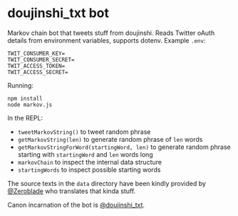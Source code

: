 # doujinshi_txt bot

Markov chain bot that tweets stuff from doujinshi. Reads Twitter oAuth details from environment variables, supports dotenv. Example `.env`:

    TWIT_CONSUMER_KEY=
    TWIT_CONSUMER_SECRET=
    TWIT_ACCESS_TOKEN=
    TWIT_ACCESS_SECRET=

Running:

    npm install
    node markov.js

In the REPL:

* `tweetMarkovString()` to tweet random phrase
* `getMarkovString(len)` to generate random phrase of `len` words
* `getMarkovStringForWord(startingWord, len)` to generate random phrase starting with `startingWord` and `len` words long
* `markovChain` to inspect the internal data structure
* `startingWords` to inspect possible starting words

The source texts in the `data` directory have been kindly provided by [@Zeroblade](https://twitter.com/Zeroblade) who translates that kinda stuff.

Canon incarnation of the bot is [@doujinshi_txt](https://twitter.com/doujinshi_txt).

